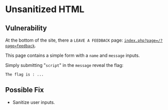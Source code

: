 # Unsanitized HTML

## Vulnerability

At the bottom of the site, there a `LEAVE A FEEDBACK` page: [`index.php?page=/?page=feedback`](http://darkly/index.php?page=feedback).

This page contains a simple form with a `name` and `message` inputs.

Simply submitting "`script`" in the `message` reveal the flag:
```
The flag is : ...
```

## Possible Fix

- Sanitize user inputs.
